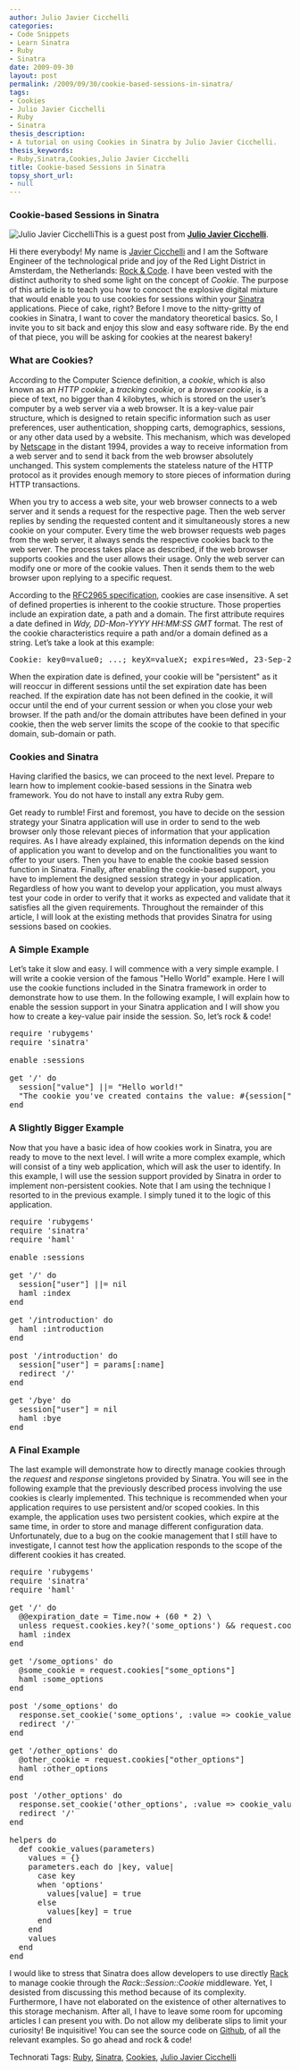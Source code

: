 ```yaml
---
author: Julio Javier Cicchelli
categories:
- Code Snippets
- Learn Sinatra
- Ruby
- Sinatra
date: 2009-09-30
layout: post
permalink: /2009/09/30/cookie-based-sessions-in-sinatra/
tags:
- Cookies
- Julio Javier Cicchelli
- Ruby
- Sinatra
thesis_description:
- A tutorial on using Cookies in Sinatra by Julio Javier Cicchelli.
thesis_keywords:
- Ruby,Sinatra,Cookies,Julio Javier Cicchelli
title: Cookie-based Sessions in Sinatra
topsy_short_url:
- null
---
```


<div>
  <h3>
    Cookie-based Sessions in Sinatra
  </h3>
  
  <p class="block">
    <img class="alignright" title="Julio Javier Cicchelli" src="http://www.rubylearning.com/images/jjcicchelli.jpg" alt="Julio Javier Cicchelli" />This is a guest post from <b><a href="http://rubylearning.com/blog/2009/07/20/julio-javier-cicchelli-how-do-i-learn-and-master-sinatra/">Julio Javier Cicchelli</a></b>.
  </p>
  
  <p>
    Hi there everybody! My name is <a href="http://twitter.com/monsieur_rock" >Javier Cicchelli</a> and I am the Software Engineer of the technological pride and joy of the Red Light District in Amsterdam, the Netherlands: <a href="http://rock-n-code.com" >Rock & Code</a>. I have been vested with the distinct authority to shed some light on the concept of <em>Cookie</em>. The purpose of this article is to teach you how to concoct the explosive digital mixture that would enable you to use cookies for sessions within your <a href="http://www.sinatrarb.com/" >Sinatra</a> applications. Piece of cake, right? Before I move to the nitty-gritty of cookies in Sinatra, I want to cover the mandatory theoretical basics. So, I invite you to sit back and enjoy this slow and easy software ride. By the end of that piece, you will be asking for cookies at the nearest bakery!
  </p>
  
  <h3>
    What are Cookies?
  </h3>
  
  <p>
    According to the Computer Science definition, a <em>cookie</em>, which is also known as an <em>HTTP cookie</em>, a <em>tracking cookie</em>, or a <em>browser cookie</em>, is a piece of text, no bigger than 4 kilobytes, which is stored on the user&rsquo;s computer by a web server via a web browser. It is a key-value pair structure, which is designed to retain specific information such as user preferences, user authentication, shopping carts, demographics, sessions, or any other data used by a website. This mechanism, which was developed by <a href="http://netscape.aol.com/" >Netscape</a> in the distant 1994, provides a way to receive information from a web server and to send it back from the web browser absolutely unchanged. This system complements the stateless nature of the HTTP protocol as it provides enough memory to store pieces of information during HTTP transactions.
  </p>
  
  <p>
    When you try to access a web site, your web browser connects to a web server and it sends a request for the respective page. Then the web server replies by sending the requested content and it simultaneously stores a new cookie on your computer. Every time the web browser requests web pages from the web server, it always sends the respective cookies back to the web server. The process takes place as described, if the web browser supports cookies and the user allows their usage. Only the web server can modify one or more of the cookie values. Then it sends them to the web browser upon replying to a specific request.
  </p>
  
  <p>
    According to the <a href="http://rfc.dotsrc.org/rfc/rfc2965.html" >RFC2965 specification</a>, cookies are case insensitive. A set of defined properties is inherent to the cookie structure. Those properties include an expiration date, a path and a domain. The first attribute requires a date defined in <em>Wdy, DD-Mon-YYYY HH:MM:SS GMT</em> format. The rest of the cookie characteristics require a path and/or a domain defined as a string. Let&rsquo;s take a look at this example:
  </p>
  
  <pre>Cookie: key0=value0; ...; keyX=valueX; expires=Wed, 23-Sep-2009 23:59:59 GMT; path=/; domain=.yoursite.com
</pre>
  
  <p>
    When the expiration date is defined, your cookie will be "persistent" as it will reoccur in different sessions until the set expiration date has been reached. If the expiration date has not been defined in the cookie, it will occur until the end of your current session or when you close your web browser. If the path and/or the domain attributes have been defined in your cookie, then the web server limits the scope of the cookie to that specific domain, sub-domain or path.
  </p>
  
  <h3>
    Cookies and Sinatra
  </h3>
  
  <p>
    Having clarified the basics, we can proceed to the next level. Prepare to learn how to implement cookie-based sessions in the Sinatra web framework. You do not have to install any extra Ruby gem.
  </p>
  
  <p>
    Get ready to rumble! First and foremost, you have to decide on the session strategy your Sinatra application will use in order to send to the web browser only those relevant pieces of information that your application requires. As I have already explained, this information depends on the kind of application you want to develop and on the functionalities you want to offer to your users. Then you have to enable the cookie based session function in Sinatra. Finally, after enabling the cookie-based support, you have to implement the designed session strategy in your application. Regardless of how you want to develop your application, you must always test your code in order to verify that it works as expected and validate that it satisfies all the given requirements. Throughout the remainder of this article, I will look at the existing methods that provides Sinatra for using sessions based on cookies.
  </p>
  
  <h3>
    A Simple Example
  </h3>
  
  <p>
    Let&rsquo;s take it slow and easy. I will commence with a very simple example. I will write a cookie version of the famous "Hello World" example. Here I will use the cookie functions included in the Sinatra framework in order to demonstrate how to use them. In the following example, I will explain how to enable the session support in your Sinatra application and I will show you how to create a key-value pair inside the session. So, let&rsquo;s rock & code!
  </p>
  
  <pre>require 'rubygems'
require 'sinatra'

enable :sessions

get '/' do
  session["value"] ||= "Hello world!"
  "The cookie you've created contains the value: #{session["value"]}"
end
</pre>
  
  <h3>
    A Slightly Bigger Example
  </h3>
  
  <p>
    Now that you have a basic idea of how cookies work in Sinatra, you are ready to move to the next level. I will write a more complex example, which will consist of a tiny web application, which will ask the user to identify. In this example, I will use the session support provided by Sinatra in order to implement non-persistent cookies. Note that I am using the technique I resorted to in the previous example. I simply tuned it to the logic of this application.
  </p>
  
  <pre>require 'rubygems'
require 'sinatra'
require 'haml'

enable :sessions

get '/' do
  session["user"] ||= nil
  haml :index
end

get '/introduction' do
  haml :introduction
end

post '/introduction' do
  session["user"] = params[:name]
  redirect '/'
end

get '/bye' do
  session["user"] = nil
  haml :bye
end
</pre>
  
  <h3>
    A Final Example
  </h3>
  
  <p>
    The last example will demonstrate how to directly manage cookies through the <em>request</em> and <em>response</em> singletons provided by Sinatra. You will see in the following example that the previously described process involving the use cookies is clearly implemented. This technique is recommended when your application requires to use persistent and/or scoped cookies. In this example, the application uses two persistent cookies, which expire at the same time, in order to store and manage different configuration data. Unfortunately, due to a bug on the cookie management that I still have to investigate, I cannot test how the application responds to the scope of the different cookies it has created.
  </p>
  
  <pre>require 'rubygems'
require 'sinatra'
require 'haml'

get '/' do
  @@expiration_date = Time.now + (60 * 2) \
  unless request.cookies.key?('some_options') &#038;&#038; request.cookies.key?('other_options')
  haml :index
end

get '/some_options' do
  @some_cookie = request.cookies["some_options"]
  haml :some_options
end

post '/some_options' do  
  response.set_cookie('some_options', :value => cookie_values(params), :expires => @@expiration_date)
  redirect '/'
end

get '/other_options' do
  @other_cookie = request.cookies["other_options"]
  haml &#58;other_options
end

post '/other_options' do
  response.set_cookie('other_options', :value => cookie_values(params),:expires => @@expiration_date)
  redirect '/'
end

helpers do
  def cookie_values(parameters)
    values = {}
    parameters.each do |key, value|
      case key
      when 'options'
        values[value] = true
      else
        values[key] = true
      end
    end
    values
  end
end
</pre>
  
  <p>
    I would like to stress that Sinatra does allow developers to use directly <a href="http://rack.rubyforge.org/" >Rack</a> to manage cookie through the <em>Rack::Session::Cookie</em> middleware. Yet, I desisted from discussing this method because of its complexity. Furthermore, I have not elaborated on the existence of other alternatives to this storage mechanism. After all, I have to leave some room for upcoming articles I can present you with. Do not allow my deliberate slips to limit your curiosity! Be inquisitive! You can see the source code on <a href="http://gist.github.com/205962" >Github</a>, of all the relevant examples. So go ahead and rock & code!
  </p>
</div>

Technorati Tags: <a href="http://technorati.com/tag/Ruby" rel="tag">Ruby</a>, <a href="http://technorati.com/tag/Sinatra" rel="tag">Sinatra</a>, <a href="http://technorati.com/tag/Cookies" rel="tag">Cookies</a>, <a href="http://technorati.com/tag/Julio+Javier+Cicchelli" rel="tag">Julio Javier Cicchelli</a>
